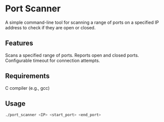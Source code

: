 # Port Scanner
A simple command-line tool for scanning a range of ports on a specified IP address to check if they are open or closed.

## Features
Scans a specified range of ports.
Reports open and closed ports.
Configurable timeout for connection attempts.

## Requirements
C compiler (e.g., gcc)

## Usage
```sh
./port_scanner <IP> <start_port> <end_port>
```

